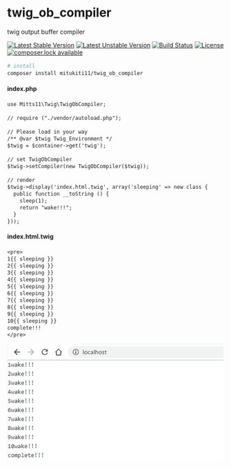 # twig_ob_compiler
twig output buffer compiler

[![Latest Stable Version](https://poser.pugx.org/mitukiti11/twig_ob_compiler/version)](https://packagist.org/packages/mitukiti11/twig_ob_compiler)
[![Latest Unstable Version](https://poser.pugx.org/mitukiti11/twig_ob_compiler/v/unstable)](https://packagist.org/packages/mitukiti11/twig_ob_compiler)
[![Build Status](https://travis-ci.org/mitukiti11/twig_ob_compiler.svg?branch=master)](https://travis-ci.org/mitukiti11/twig_ob_compiler)
[![License](https://poser.pugx.org/mitukiti11/twig_ob_compiler/license)](https://packagist.org/packages/mitukiti11/twig_ob_compiler)
[![composer.lock available](https://poser.pugx.org/mitukiti11/twig_ob_compiler/composerlock)](https://packagist.org/packages/mitukiti11/twig_ob_compiler)

```bash
# install
composer install mitukiti11/twig_ob_compiler
```

#### index.php
```php:index.php
use Mitts11\Twig\TwigObCompiler;

// require ("./vendor/autoload.php");

// Please load in your way
/** @var $twig Twig_Environment */
$twig = $container->get('twig');

// set TwigObCompiler 
$twig->setCompiler(new TwigObCompiler($twig));

// render
$twig->display('index.html.twig', array('sleeping' => new class {
  public function __toString () {
    sleep(1);
    return "wake!!!";
  }
}));
```

#### index.html.twig
```twig:index.html.twig
<pre>
1{{ sleeping }}
2{{ sleeping }}
3{{ sleeping }}
4{{ sleeping }}
5{{ sleeping }}
6{{ sleeping }}
7{{ sleeping }}
8{{ sleeping }}
9{{ sleeping }}
10{{ sleeping }}
complete!!!
</pre>
```
![バッファリング](https://github.com/mitukiti11/twig_ob_compiler/blob/master/docs/ss.gif "SS")

